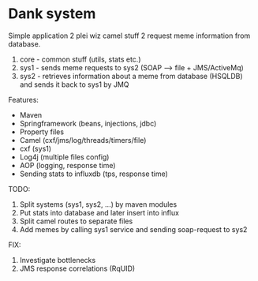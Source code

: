 # Dank system

Simple application 2 plei wiz camel stuff 2 request meme information from database.

1. core - common stuff (utils, stats etc.)
2. sys1 - sends meme requests to sys2 (SOAP --> file + JMS/ActiveMq)
3. sys2 - retrieves information about a meme from database (HSQLDB) and sends it back to sys1 by JMQ

Features:
- Maven
- Springframework (beans, injections, jdbc)
- Property files
- Camel (cxf/jms/log/threads/timers/file)
- cxf (sys1)
- Log4j (multiple files config)
- AOP (logging, response time)
- Sending stats to influxdb (tps, response time)

TODO:
1. Split systems (sys1, sys2, ...) by maven modules
2. Put stats into database and later insert into influx
3. Split camel routes to separate files
4. Add memes by calling sys1 service and sending soap-request to sys2

FIX:
1. Investigate bottlenecks
2. JMS response correlations (RqUID)
